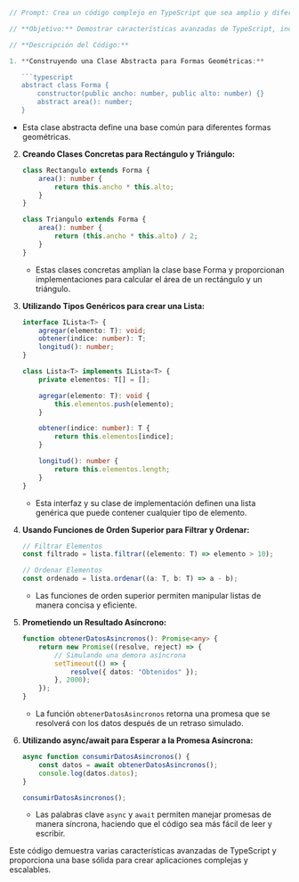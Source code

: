 ```typescript
// Prompt: Crea un código complejo en TypeScript que sea amplio y diferenciado, explicando su funcionamiento.

// **Objetivo:** Demostrar características avanzadas de TypeScript, incluyendo conceptos como tipos genéricos, clases, funciones de orden superior, promesas y async/await.

// **Descripción del Código:**

1. **Construyendo una Clase Abstracta para Formas Geométricas:**

   ```typescript
   abstract class Forma {
       constructor(public ancho: number, public alto: number) {}
       abstract area(): number;
   }
   ```

   * Esta clase abstracta define una base común para diferentes formas geométricas.

2. **Creando Clases Concretas para Rectángulo y Triángulo:**

   ```typescript
   class Rectangulo extends Forma {
       area(): number {
           return this.ancho * this.alto;
       }
   }

   class Triangulo extends Forma {
       area(): number {
           return (this.ancho * this.alto) / 2;
       }
   }
   ```

   * Estas clases concretas amplían la clase base Forma y proporcionan implementaciones para calcular el área de un rectángulo y un triángulo.

3. **Utilizando Tipos Genéricos para crear una Lista:**

   ```typescript
   interface ILista<T> {
       agregar(elemento: T): void;
       obtener(indice: number): T;
       longitud(): number;
   }

   class Lista<T> implements ILista<T> {
       private elementos: T[] = [];

       agregar(elemento: T): void {
           this.elementos.push(elemento);
       }

       obtener(indice: number): T {
           return this.elementos[indice];
       }

       longitud(): number {
           return this.elementos.length;
       }
   }
   ```

   * Esta interfaz y su clase de implementación definen una lista genérica que puede contener cualquier tipo de elemento.

4. **Usando Funciones de Orden Superior para Filtrar y Ordenar:**

   ```typescript
   // Filtrar Elementos
   const filtrado = lista.filtrar((elemento: T) => elemento > 10);

   // Ordenar Elementos
   const ordenado = lista.ordenar((a: T, b: T) => a - b);
   ```

   * Las funciones de orden superior permiten manipular listas de manera concisa y eficiente.

5. **Prometiendo un Resultado Asíncrono:**

   ```typescript
   function obtenerDatosAsincronos(): Promise<any> {
       return new Promise((resolve, reject) => {
           // Simulando una demora asíncrona
           setTimeout(() => {
               resolve({ datos: "Obtenidos" });
           }, 2000);
       });
   }
   ```

   * La función `obtenerDatosAsincronos` retorna una promesa que se resolverá con los datos después de un retraso simulado.

6. **Utilizando async/await para Esperar a la Promesa Asíncrona:**

   ```typescript
   async function consumirDatosAsincronos() {
       const datos = await obtenerDatosAsincronos();
       console.log(datos.datos);
   }

   consumirDatosAsincronos();
   ```

   * Las palabras clave `async` y `await` permiten manejar promesas de manera síncrona, haciendo que el código sea más fácil de leer y escribir.

Este código demuestra varias características avanzadas de TypeScript y proporciona una base sólida para crear aplicaciones complejas y escalables.